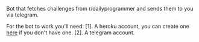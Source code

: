 Bot that fetches challenges from r/dailyprogrammer and sends them to you via telegram.

For the bot to work you'll need:
[1]. A heroku account, you can create one [here](https://signup.heroku.com) if you don't have one.
[2]. A telegram account.

